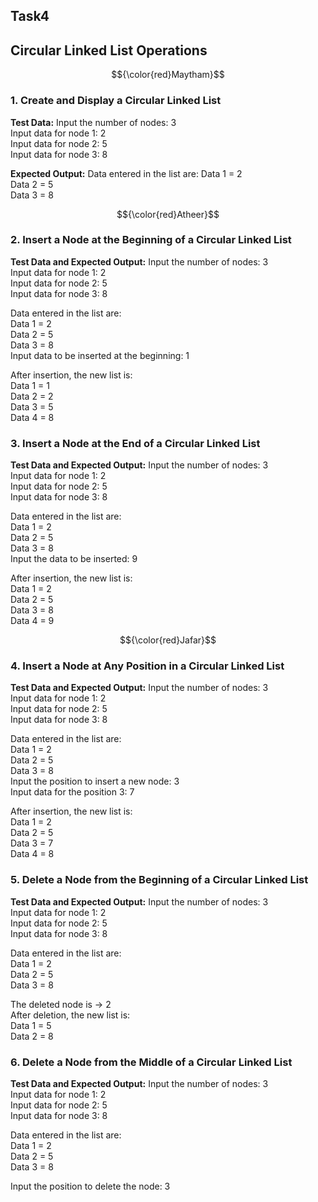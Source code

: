 ## Task4
##  Circular Linked List Operations

$${\color{red}Maytham}$$	
### 1. Create and Display a Circular Linked List

**Test Data:**
Input the number of nodes: 3  
Input data for node 1: 2  
Input data for node 2: 5  
Input data for node 3: 8  

**Expected Output:**
Data entered in the list are:
Data 1 = 2  
Data 2 = 5  
Data 3 = 8  

$${\color{red}Atheer}$$	
### 2. Insert a Node at the Beginning of a Circular Linked List

**Test Data and Expected Output:**
Input the number of nodes: 3  
Input data for node 1: 2  
Input data for node 2: 5  
Input data for node 3: 8  

Data entered in the list are:  
Data 1 = 2  
Data 2 = 5  
Data 3 = 8  
Input data to be inserted at the beginning: 1  

After insertion, the new list is:  
Data 1 = 1  
Data 2 = 2  
Data 3 = 5  
Data 4 = 8  

### 3. Insert a Node at the End of a Circular Linked List

**Test Data and Expected Output:**
Input the number of nodes: 3  
Input data for node 1: 2  
Input data for node 2: 5  
Input data for node 3: 8  

Data entered in the list are:  
Data 1 = 2  
Data 2 = 5  
Data 3 = 8  
Input the data to be inserted: 9  

After insertion, the new list is:  
Data 1 = 2  
Data 2 = 5  
Data 3 = 8  
Data 4 = 9  

$${\color{red}Jafar}$$	
### 4. Insert a Node at Any Position in a Circular Linked List

**Test Data and Expected Output:**
Input the number of nodes: 3  
Input data for node 1: 2  
Input data for node 2: 5  
Input data for node 3: 8  

Data entered in the list are:  
Data 1 = 2  
Data 2 = 5  
Data 3 = 8  
Input the position to insert a new node: 3  
Input data for the position 3: 7  

After insertion, the new list is:  
Data 1 = 2  
Data 2 = 5  
Data 3 = 7  
Data 4 = 8  

### 5. Delete a Node from the Beginning of a Circular Linked List

**Test Data and Expected Output:**
Input the number of nodes: 3  
Input data for node 1: 2  
Input data for node 2: 5  
Input data for node 3: 8  

Data entered in the list are:  
Data 1 = 2  
Data 2 = 5  
Data 3 = 8  

The deleted node is -> 2  
After deletion, the new list is:  
Data 1 = 5  
Data 2 = 8  

### 6. Delete a Node from the Middle of a Circular Linked List

**Test Data and Expected Output:**
Input the number of nodes: 3  
Input data for node 1: 2  
Input data for node 2: 5  
Input data for node 3: 8  

Data entered in the list are:  
Data 1 = 2  
Data 2 = 5  
Data 3 = 8  

Input the position to delete the node: 3  

